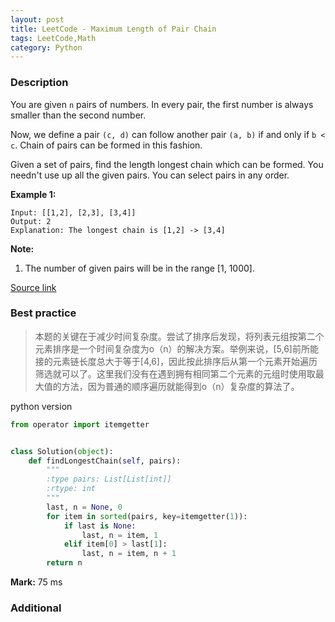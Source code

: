 ```yaml
---
layout: post
title: LeetCode - Maximum Length of Pair Chain
tags: LeetCode,Math
category: Python
---
```



### Description
You are given `n` pairs of numbers. In every pair, the first number is always smaller than the second number.

Now, we define a pair `(c, d)` can follow another pair `(a, b)` if and only if `b < c`. Chain of pairs can be formed in this fashion.

Given a set of pairs, find the length longest chain which can be formed. You needn't use up all the given pairs. You can select pairs in any order.

**Example 1:**
```
Input: [[1,2], [2,3], [3,4]]
Output: 2
Explanation: The longest chain is [1,2] -> [3,4]
```

**Note:**
1. The number of given pairs will be in the range [1, 1000].

[Source link](https://leetcode.com/problems/maximum-length-of-pair-chain/description/)


### Best practice

>本题的关键在于减少时间复杂度。尝试了排序后发现，将列表元组按第二个元素排序是一个时间复杂度为o（n）的解决方案。举例来说，[5,6]前所能接的元素链长度总大于等于[4,6]，因此按此排序后从第一个元素开始遍历筛选就可以了。这里我们没有在遇到拥有相同第二个元素的元组时使用取最大值的方法，因为普通的顺序遍历就能得到o（n）复杂度的算法了。


python version

```python
from operator import itemgetter


class Solution(object):
    def findLongestChain(self, pairs):
        """
        :type pairs: List[List[int]]
        :rtype: int
        """
        last, n = None, 0
        for item in sorted(pairs, key=itemgetter(1)):
            if last is None:
                last, n = item, 1
            elif item[0] > last[1]:
                last, n = item, n + 1
        return n
```

**Mark:** 75 ms


### Additional
